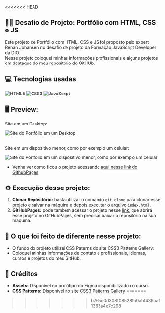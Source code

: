 <<<<<<< HEAD
## 👨‍💻 Desafio de Projeto: Portfólio com HTML, CSS e JS
Este projeto de Portfólio com HTML, CSS e JS foi proposto pelo expert Renan Johansen no desafio de projeto da Formação JavaScript Developer da DIO.<br>
Nesse projeto coloquei minhas informações profissionais e alguns projetos em destaque do meu repositório do GitHUb.

## 💻 Tecnologias usadas
<div style="display: inline_block">
  <img alt="HTML5" src="https://img.shields.io/badge/HTML5-E34F26?style=for-the-badge&logo=html5&logoColor=white">
  <img alt="CSS3" src="https://img.shields.io/badge/CSS3-1572B6?style=for-the-badge&logo=css3&logoColor=white">
  <img alt="JavaScript" src="https://img.shields.io/badge/JavaScript-323330?style=for-the-badge&logo=javascript&logoColor=F7DF1E">
</div>

## 🖥 Preview:

Site em um Desktop:
<div>
  <img src="assets/img/design-responsivo-projeto-portfólio-desktop.png" alt="Site do Portfólio em um Desktop">
</div>

<br>

Site em um dispositivo menor, como por exemplo um celular:
<div>
  <img src="assets/img/design-responsivo-projeto-portfólio.png" alt="Site do Portfólio em um dispositivo menor, como por exemplo um celular">
</div>

- Venha ver como ficou o projeto acessando [aqui nesse link do GithubPages](https://github.com/henriborgs/PROJETO-PORTFOLIO)

## ⚙ Execução desse projeto:
1. **Clonar Repósitório:** basta utilizar o comando `git clone` para clonar esse projeto e salvar na máquina e depois executar o arquivo `index.html`.
2. **GitHubPages:** pode também acessar o projeto nesse [link](https://github.com/henriborgs/PROJETO-PORTFOLIO), que abrirá esse projeto no GitHubPages, sem precisar baixar o repositório na sua máquina.

## 🤔 O que foi feito de diferente nesse projeto:
- O fundo do projeto utilizei CSS Paterns do site [CSS3 Patterns Gallery](https://projects.verou.me/css3patterns/);
- Coloquei minhas informações de contato e profissionais, idiomas, cursos e projetos do meu GitHub.

## 📌 Créditos
- **Assets:** Disponível no protótipo do Figma disponibilizado no curso.
- **CSS Patterns:** Disponível no site [CSS3 Patterns Gallery](https://projects.verou.me/css3patterns/)
=======

>>>>>>> b765c0d308f085281b0abf439aaf1363a4e7c298
